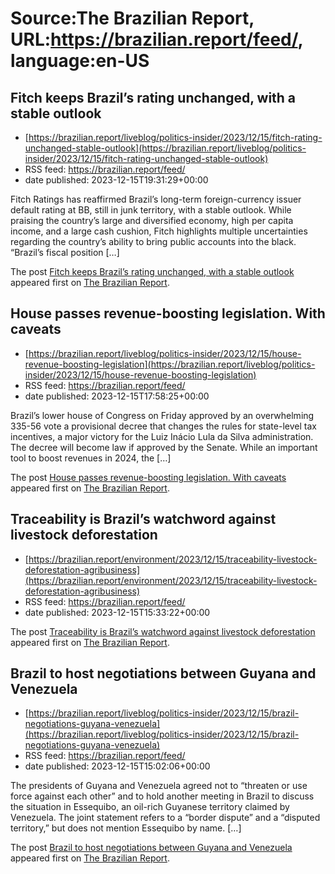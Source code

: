# Source:The Brazilian Report, URL:https://brazilian.report/feed/, language:en-US

## Fitch keeps Brazil’s rating unchanged, with a stable outlook
 - [https://brazilian.report/liveblog/politics-insider/2023/12/15/fitch-rating-unchanged-stable-outlook](https://brazilian.report/liveblog/politics-insider/2023/12/15/fitch-rating-unchanged-stable-outlook)
 - RSS feed: https://brazilian.report/feed/
 - date published: 2023-12-15T19:31:29+00:00

<p>Fitch Ratings has reaffirmed Brazil&#8217;s long-term foreign-currency issuer default rating at BB, still in junk territory, with a stable outlook. While praising the country&#8217;s large and diversified economy, high per capita income, and a large cash cushion, Fitch highlights multiple uncertainties regarding the country&#8217;s ability to bring public accounts into the black. &#8220;Brazil&#8217;s fiscal position [&#8230;]</p>
<p>The post <a href="https://brazilian.report/liveblog/politics-insider/2023/12/15/fitch-rating-unchanged-stable-outlook/">Fitch keeps Brazil&#8217;s rating unchanged, with a stable outlook</a> appeared first on <a href="https://brazilian.report">The Brazilian Report</a>.</p>

## House passes revenue-boosting legislation. With caveats
 - [https://brazilian.report/liveblog/politics-insider/2023/12/15/house-revenue-boosting-legislation](https://brazilian.report/liveblog/politics-insider/2023/12/15/house-revenue-boosting-legislation)
 - RSS feed: https://brazilian.report/feed/
 - date published: 2023-12-15T17:58:25+00:00

<p>Brazil&#8217;s lower house of Congress on Friday approved by an overwhelming 335-56 vote a provisional decree that changes the rules for state-level tax incentives, a major victory for the Luiz Inácio Lula da Silva administration. The decree will become law if approved by the Senate. While an important tool to boost revenues in 2024, the [&#8230;]</p>
<p>The post <a href="https://brazilian.report/liveblog/politics-insider/2023/12/15/house-revenue-boosting-legislation/">House passes revenue-boosting legislation. With caveats</a> appeared first on <a href="https://brazilian.report">The Brazilian Report</a>.</p>

## Traceability is Brazil’s watchword against livestock deforestation
 - [https://brazilian.report/environment/2023/12/15/traceability-livestock-deforestation-agribusiness](https://brazilian.report/environment/2023/12/15/traceability-livestock-deforestation-agribusiness)
 - RSS feed: https://brazilian.report/feed/
 - date published: 2023-12-15T15:33:22+00:00

<p>The post <a href="https://brazilian.report/environment/2023/12/15/traceability-livestock-deforestation-agribusiness/">Traceability is Brazil&#8217;s watchword against livestock deforestation</a> appeared first on <a href="https://brazilian.report">The Brazilian Report</a>.</p>

## Brazil to host negotiations between Guyana and Venezuela
 - [https://brazilian.report/liveblog/politics-insider/2023/12/15/brazil-negotiations-guyana-venezuela](https://brazilian.report/liveblog/politics-insider/2023/12/15/brazil-negotiations-guyana-venezuela)
 - RSS feed: https://brazilian.report/feed/
 - date published: 2023-12-15T15:02:06+00:00

<p>The presidents of Guyana and Venezuela agreed not to &#8220;threaten or use force against each other&#8221; and to hold another meeting in Brazil to discuss the situation in Essequibo, an oil-rich Guyanese territory claimed by Venezuela. The joint statement refers to a &#8220;border dispute&#8221; and a &#8220;disputed territory,&#8221; but does not mention Essequibo by name. [&#8230;]</p>
<p>The post <a href="https://brazilian.report/liveblog/politics-insider/2023/12/15/brazil-negotiations-guyana-venezuela/">Brazil to host negotiations between Guyana and Venezuela</a> appeared first on <a href="https://brazilian.report">The Brazilian Report</a>.</p>

